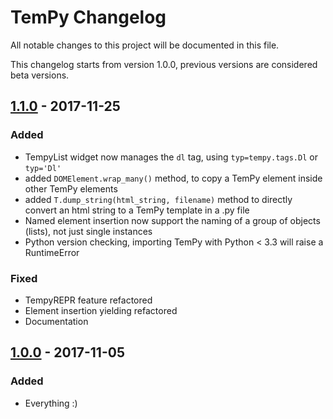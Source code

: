 # TemPy Changelog

All notable changes to this project will be documented in this file.

This changelog starts from version 1.0.0, previous versions are considered beta versions.

## [1.1.0](https://github.com/Hrabal/TemPy/compare/6cde4add75bcde5c23614573980caf7684bae76b...master) - 2017-11-25

### Added
- TempyList widget now manages the `dl` tag, using `typ=tempy.tags.Dl` or `typ='Dl'`
- added `DOMElement.wrap_many()` method, to copy a TemPy element inside other TemPy elements
- added `T.dump_string(html_string, filename)` method to directly convert an html string to a TemPy template in a .py file
- Named element insertion now support the naming of a group of objects (lists), not just single instances
- Python version checking, importing TemPy with Python < 3.3 will raise a RuntimeError

### Fixed
- TempyREPR feature refactored
- Element insertion yielding refactored
- Documentation

## [1.0.0](https://github.com/Hrabal/TemPy/compare/d6a5e155b26a48d17bf1b26863b32f4a449ec12d...6cde4add75bcde5c23614573980caf7684bae76b) - 2017-11-05

### Added
- Everything :)
